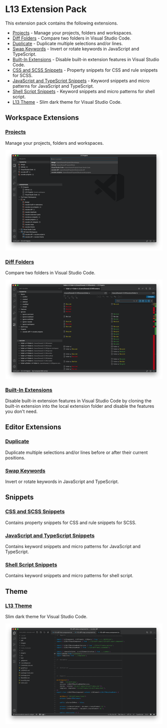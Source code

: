 # L13 Extension Pack

This extension pack contains the following extensions.

* [Projects](https://marketplace.visualstudio.com/items?itemName=L13RARY.l13-projects) - Manage your projects, folders and workspaces.
* [Diff Folders](https://marketplace.visualstudio.com/items?itemName=L13RARY.l13-diff) - Compare two folders in Visual Studio Code.
* [Duplicate](https://marketplace.visualstudio.com/items?itemName=L13RARY.l13-duplicate) - Duplicate multiple selections and/or lines.
* [Swap Keywords](https://marketplace.visualstudio.com/items?itemName=L13RARY.l13-swap) - Invert or rotate keywords in JavaScript and TypeScript.
* [Built-In Extensions](https://marketplace.visualstudio.com/items?itemName=L13RARY.l13-built-in-extensions) - Disable built-in extension features in Visual Studio Code.
* [CSS and SCSS Snippets](https://marketplace.visualstudio.com/items?itemName=L13RARY.l13-css-snippets) - Property snippets for CSS and rule snippets for SCSS.
* [JavaScript and TypeScript Snippets](https://marketplace.visualstudio.com/items?itemName=L13RARY.l13-js-snippets) - Keyword snippets and micro patterns for JavaScript and TypeScript.
* [Shell Script Snippets](https://marketplace.visualstudio.com/items?itemName=L13RARY.l13-sh-snippets) - Keyword snippets and micro patterns for shell script.
* [L13 Theme](https://marketplace.visualstudio.com/items?itemName=L13RARY.l13-theme) - Slim dark theme for Visual Studio Code.

## Workspace Extensions

### [Projects](https://marketplace.visualstudio.com/items?itemName=L13RARY.l13-projects)

Manage your projects, folders and workspaces.

![Projects](images/preview-projects.png)

### [Diff Folders](https://marketplace.visualstudio.com/items?itemName=L13RARY.l13-diff)

Compare two folders in Visual Studio Code.

![Diff Folders](images/preview-diff.png)

### [Built-In Extensions](https://marketplace.visualstudio.com/items?itemName=L13RARY.l13-built-in-extensions)

Disable built-in extension features in Visual Studio Code by cloning the built-in extension into the local extension folder and disable the features you don't need.

## Editor Extensions

### [Duplicate](https://marketplace.visualstudio.com/items?itemName=L13RARY.l13-duplicate)

Duplicate multiple selections and/or lines before or after their current positions.

### [Swap Keywords](https://marketplace.visualstudio.com/items?itemName=L13RARY.l13-swap)

Invert or rotate keywords in JavaScript and TypeScript.

## Snippets

### [CSS and SCSS Snippets](https://marketplace.visualstudio.com/items?itemName=L13RARY.l13-css-snippets)

Contains property snippets for CSS and rule snippets for SCSS.

### [JavaScript and TypeScript Snippets](https://marketplace.visualstudio.com/items?itemName=L13RARY.l13-js-snippets)

Contains keyword snippets and micro patterns for JavaScript and TypeScript.

### [Shell Script Snippets](https://marketplace.visualstudio.com/items?itemName=L13RARY.l13-sh-snippets)

Contains keyword snippets and micro patterns for shell script.

## Theme

### [L13 Theme](https://marketplace.visualstudio.com/items?itemName=L13RARY.l13-theme)

Slim dark theme for Visual Studio Code.

![L13 Theme](images/preview-theme.png)